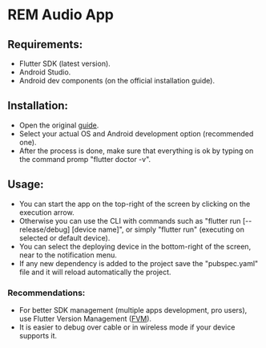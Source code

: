 # REM Audio App

## Requirements:
- Flutter SDK (latest version).
- Android Studio.
- Android dev components (on the official installation guide).

## Installation:
- Open the original [guide](https://docs.flutter.dev/get-started/install).
- Select your actual OS and Android development option (recommended one).
- After the process is done, make sure that everything is ok by typing on the command promp "flutter doctor -v".

## Usage:
- You can start the app on the top-right of the screen by clicking on the execution arrow.
- Otherwise you can use the CLI with commands such as "flutter run [--release/debug] [device name]", or simply "flutter run" (executing on selected or default device).
- You can select the deploying device in the bottom-right of the screen, near to the notification menu.
- If any new dependency is added to the project save the "pubspec.yaml" file and it will reload automatically the project.


### Recommendations:
- For better SDK management (multiple apps development, pro users), use Flutter Version Management ([FVM](https://fvm.app/)).
- It is easier to debug over cable or in wireless mode if your device supports it.




